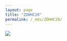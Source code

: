 ```yaml
---
layout: page
title: "ZDHHC20"
permalink: /_mds/ZDHHC20/
---
```


![](../../algns0/N52_5HSAA121384_aln_report.png?raw=true)